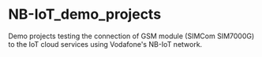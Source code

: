 # NB-IoT_demo_projects
Demo projects testing the connection of GSM module (SIMCom SIM7000G) to the IoT cloud services using Vodafone's NB-IoT network.
